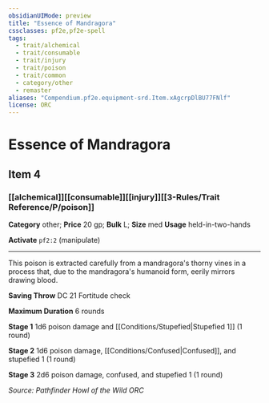 ```yaml
---
obsidianUIMode: preview
title: "Essence of Mandragora"
cssclasses: pf2e,pf2e-spell
tags:
  - trait/alchemical
  - trait/consumable
  - trait/injury
  - trait/poison
  - trait/common
  - category/other
  - remaster
aliases: "Compendium.pf2e.equipment-srd.Item.xAgcrpDlBU77FNlf"
license: ORC
---
```

# Essence of Mandragora
## Item 4
### [[alchemical]][[consumable]][[injury]][[3-Rules/Trait Reference/P/poison]]

**Category** other; 
**Price** 20 gp; 
**Bulk** L; **Size** med
**Usage** held-in-two-hands

**Activate** `pf2:2` (manipulate)

* * *

This poison is extracted carefully from a mandragora's thorny vines in a process that, due to the mandragora's humanoid form, eerily mirrors drawing blood.

**Saving Throw** DC 21 Fortitude check

**Maximum Duration** 6 rounds

**Stage 1** 1d6 poison damage and [[Conditions/Stupefied|Stupefied 1]] (1 round)

**Stage 2** 1d6 poison damage, [[Conditions/Confused|Confused]], and stupefied 1 (1 round)

**Stage 3** 2d6 poison damage, confused, and stupefied 1 (1 round)

*Source: Pathfinder Howl of the Wild*
*ORC*
